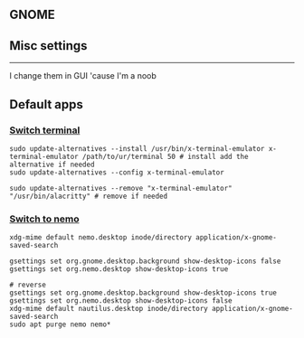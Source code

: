 ## GNOME

## Misc settings
---
I change them in GUI 'cause I'm a noob

## Default apps

### [Switch terminal](https://askubuntu.com/questions/1364954/make-alacritty-the-default-terminal-permanently)

```
sudo update-alternatives --install /usr/bin/x-terminal-emulator x-terminal-emulator /path/to/ur/terminal 50 # install add the alternative if needed
sudo update-alternatives --config x-terminal-emulator

sudo update-alternatives --remove "x-terminal-emulator" "/usr/bin/alacritty" # remove if needed
```

### [Switch to nemo](https://mfcallahan.blog/2022/06/24/make-nemo-the-default-file-manager-on-ubuntu/)
```
xdg-mime default nemo.desktop inode/directory application/x-gnome-saved-search

gsettings set org.gnome.desktop.background show-desktop-icons false
gsettings set org.nemo.desktop show-desktop-icons true

# reverse
gsettings set org.gnome.desktop.background show-desktop-icons true
gsettings set org.nemo.desktop show-desktop-icons false
xdg-mime default nautilus.desktop inode/directory application/x-gnome-saved-search
sudo apt purge nemo nemo*
```
